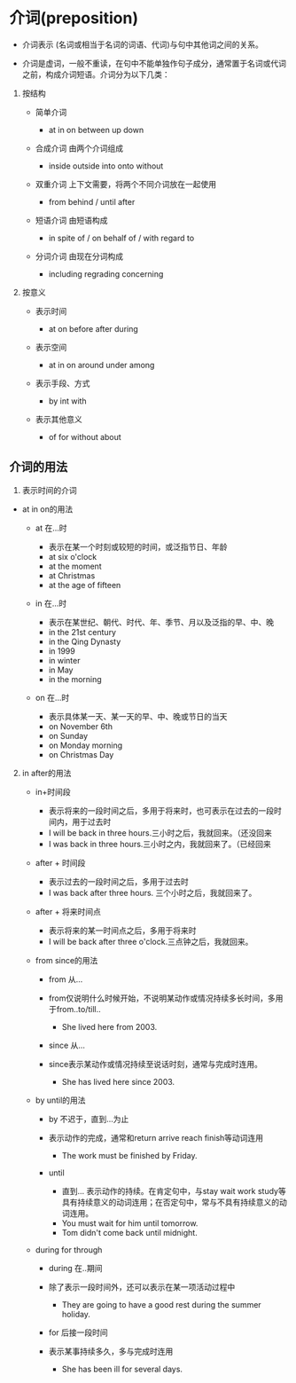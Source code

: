 # 介词(preposition)
- 介词表示 (名词或相当于名词的词语、代词)与句中其他词之间的关系。

- 介词是虚词，一般不重读，在句中不能单独作句子成分，通常置于名词或代词之前，构成介词短语。介词分为以下几类：

1. 按结构
    - 简单介词 
        - at in on between up down
    
    - 合成介词 由两个介词组成
        - inside outside into onto without
    
    - 双重介词 上下文需要，将两个不同介词放在一起使用
        - from behind / until after

    - 短语介词 由短语构成
        - in spite of / on behalf of / with regard to
    
    - 分词介词 由现在分词构成
        - including regrading concerning
    
2. 按意义
    - 表示时间
        - at on before after during
    
    - 表示空间
        - at in on around under among
    
    - 表示手段、方式
        - by int with
    
    - 表示其他意义
        - of for without about

## 介词的用法

1. 表示时间的介词

- at in on的用法
    - at 在...时
        - 表示在某一个时刻或较短的时间，或泛指节日、年龄
        - at six o'clock
        - at the moment
        - at Christmas
        - at the age of fifteen
    
    - in 在...时
        - 表示在某世纪、朝代、时代、年、季节、月以及泛指的早、中、晚
        - in the 21st century
        - in the Qing Dynasty
        - in 1999
        - in winter
        - in May
        - in the morning
    
    - on 在...时
        - 表示具体某一天、某一天的早、中、晚或节日的当天
        - on November 6th
        - on Sunday
        - on Monday morning
        - on Christmas Day

2. in after的用法
    - in+时间段
        - 表示将来的一段时间之后，多用于将来时，也可表示在过去的一段时间内，用于过去时
        - I will be back in three hours.三小时之后，我就回来。（还没回来
        - I was back in three hours.三小时之内，我就回来了。（已经回来

    - after + 时间段
        - 表示过去的一段时间之后，多用于过去时
        - I was back after three hours. 三个小时之后，我就回来了。
    
    - after + 将来时间点
        - 表示将来的某一时间点之后，多用于将来时
        - I will be back after three o'clock.三点钟之后，我就回来。
    
    - from since的用法
        - from 从...
        - from仅说明什么时候开始，不说明某动作或情况持续多长时间，多用于from..to/till..
            - She lived here from 2003.
        
        - since 从...
        - since表示某动作或情况持续至说话时刻，通常与完成时连用。
            - She has lived here since 2003.
    
    - by until的用法
        - by 不迟于，直到...为止
        - 表示动作的完成，通常和return arrive reach finish等动词连用
            - The work must be finished by Friday.
        
        - until
            - 直到... 表示动作的持续。在肯定句中，与stay wait work study等具有持续意义的动词连用；在否定句中，常与不具有持续意义的动词连用。
            - You must wait for him until tomorrow.
            - Tom didn't come back until midnight.

    - during for through
        - during 在..期间
        - 除了表示一段时间外，还可以表示在某一项活动过程中
            - They are going to have a good rest during the summer holiday.
        
        - for 后接一段时间
        - 表示某事持续多久，多与完成时连用
            - She has been ill for several days.